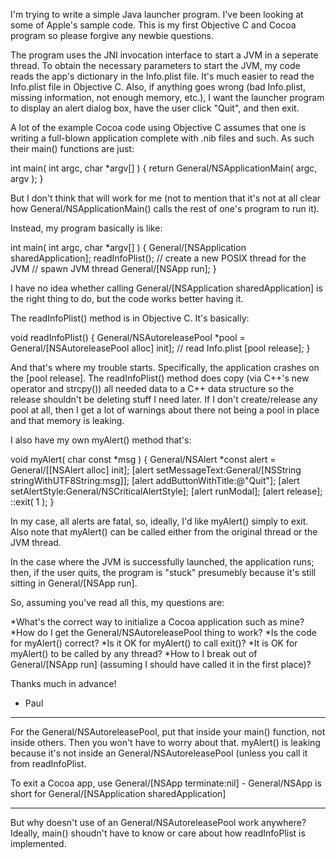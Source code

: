 

I'm trying to write a simple Java launcher program.  I've been looking at some of Apple's sample code.  This is my first Objective C and Cocoa program so please forgive any newbie questions.

The program uses the JNI invocation interface to start a JVM in a seperate thread.  To obtain the necessary parameters to start the JVM, my code reads the app's <Java> dictionary in the Info.plist file.  It's much easier to read the Info.plist file in Objective C.  Also, if anything goes wrong (bad Info.plist, missing information, not enough memory, etc.), I want the launcher program to display an alert dialog box, have the user click "Quit", and then exit.

A lot of the example Cocoa code using Objective C assumes that one is writing a full-blown application complete with .nib files and such.  As such their main() functions are just:

    
int main( int argc, char *argv[] ) {
    return General/NSApplicationMain( argc, argv );
}


But I don't think that will work for me (not to mention that it's not at all clear how General/NSApplicationMain() calls the rest of one's program to run it).

Instead, my program basically is like:

    
int main( int argc, char *argv[] ) {
    General/[NSApplication sharedApplication];
    readInfoPlist();
    // create a new POSIX thread for the JVM
    // spawn JVM thread
    General/[NSApp run];
}


I have no idea whether calling General/[NSApplication sharedApplication] is the right thing to do, but the code works better having it.

The readInfoPlist() method is in Objective C.  It's basically:

    
void readInfoPlist() {
    General/NSAutoreleasePool *pool = General/[NSAutoreleasePool alloc] init];
    // read Info.plist
    [pool release];
}


And that's where my trouble starts.  Specifically, the application crashes on the [pool release].  The readInfoPlist() method does copy (via C++'s new operator and strcpy()) all needed data to a C++ data structure so the release shouldn't be deleting stuff I need later.  If I don't create/release any pool at all, then I get a lot of warnings about there not being a pool in place and that memory is leaking.

I also have my own myAlert() method that's:

    
void myAlert( char const *msg ) {
    General/NSAlert *const alert = General/[[NSAlert alloc] init];
    [alert setMessageText:General/[NSString stringWithUTF8String:msg]];
    [alert addButtonWithTitle:@"Quit"];
    [alert setAlertStyle:General/NSCriticalAlertStyle];
    [alert runModal];
    [alert release];
    ::exit( 1 );
}


In my case, all alerts are fatal, so, ideally, I'd like myAlert() simply to exit.  Also note that myAlert() can be called either from the original thread or the JVM thread.

In the case where the JVM is successfully launched, the application runs; then, if the user quits, the program is "stuck" presumebly because it's still sitting in General/[NSApp run].

So, assuming you've read all this, my questions are:


*What's the correct way to initialize a Cocoa application such as mine?
*How do I get the General/NSAutoreleasePool thing to work?
*Is the code for myAlert() correct?
*Is it OK for myAlert() to call exit()?
*It is OK for myAlert() to be called by any thread?
*How to I break out of General/[NSApp run] (assuming I should have called it in the first place)?


Thanks much in advance!

- Paul

----

For the General/NSAutoreleasePool, put that inside your main() function, not inside others. Then you won't have to worry about that. myAlert() is leaking because it's not inside an General/NSAutoreleasePool (unless you call it from readInfoPlist.

To exit a Cocoa app, use     General/[NSApp terminate:nil] - General/NSApp is short for     General/[NSApplication sharedApplication]

----

But why doesn't use of an General/NSAutoreleasePool work anywhere?  Ideally, main() shoudn't have to know or care about how readInfoPlist is implemented.